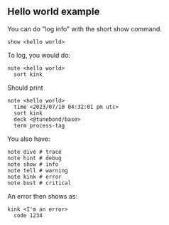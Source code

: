 ## Hello world example

You can do "log info" with the short show command.

    show <hello world>

To log, you would do:

    note <hello world>
      sort kink

Should print

    note <hello world>
      time <2023/07/10 04:32:01 pm utc>
      sort kink
      deck <@tunebond/base>
      term process-tag

You also have:

    note dive # trace
    note hint # debug
    note show # info
    note tell # warning
    note kink # error
    note bust # critical

An error then shows as:

    kink <I'm an error>
      code 1234
